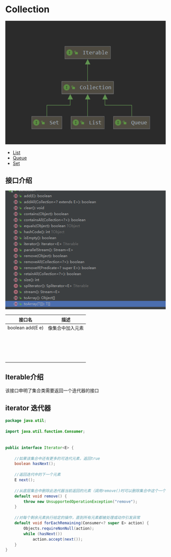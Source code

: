 # Collection

![image-20200517124207469](assets/image-20200517124207469.png)

* [List](list/introduction.md)
* [Queue](queue/introduction.md)
* [Set](set/introduction.md)

## 接口介绍

![image-20200517140737143](assets/image-20200517140737143.png)

| 接口名           | 描述             |
| ---------------- | ---------------- |
| boolean add(E e) | 像集合中加入元素 |
|                  |                  |
|                  |                  |
|                  |                  |
|                  |                  |
|                  |                  |
|                  |                  |
|                  |                  |
|                  |                  |
|                  |                  |
|                  |                  |
|                  |                  |
|                  |                  |
|                  |                  |
|                  |                  |
|                  |                  |
|                  |                  |
|                  |                  |
|                  |                  |

## Iterable介绍	

该接口申明了集合类需要返回一个迭代器的接口

## iterator 迭代器

```java
package java.util;

import java.util.function.Consumer;


public interface Iterator<E> {

    //如果该集合中还有更多的可迭代元素，返回true 
    boolean hasNext();

    //返回迭代中的下一个元素
    E next();

    //从底层集合中删除此迭代器当前返回的元素（调用remove()时可以删除集合中这个一个元素（next()方法返回的元素））
    default void remove() {
        throw new UnsupportedOperationException("remove");
    }

    //对每个剩余元素执行给定的操作，直到所有元素都被处理或动作引发异常
    default void forEachRemaining(Consumer<? super E> action) {
        Objects.requireNonNull(action);
        while (hasNext())
            action.accept(next());
    }
}	
```

